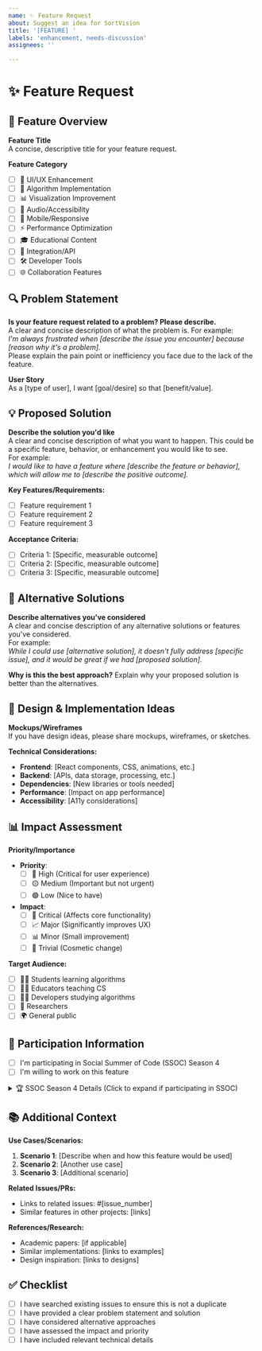 ```yaml
---
name: ✨ Feature Request
about: Suggest an idea for SortVision
title: '[FEATURE] '
labels: 'enhancement, needs-discussion'
assignees: ''

---
```


# ✨ Feature Request

## 🎯 Feature Overview
**Feature Title**  
A concise, descriptive title for your feature request.

**Feature Category**  
- [ ] 🎨 UI/UX Enhancement
- [ ] 🔧 Algorithm Implementation
- [ ] 📊 Visualization Improvement
- [ ] 🎵 Audio/Accessibility
- [ ] 📱 Mobile/Responsive
- [ ] ⚡ Performance Optimization
- [ ] 🎓 Educational Content
- [ ] 🔗 Integration/API
- [ ] 🛠️ Developer Tools
- [ ] 🌐 Collaboration Features

## 🔍 Problem Statement
**Is your feature request related to a problem? Please describe.**  
A clear and concise description of what the problem is. For example:  
_I'm always frustrated when [describe the issue you encounter] because [reason why it's a problem]._  
Please explain the pain point or inefficiency you face due to the lack of the feature.

**User Story**  
As a [type of user], I want [goal/desire] so that [benefit/value].

## 💡 Proposed Solution
**Describe the solution you'd like**  
A clear and concise description of what you want to happen. This could be a specific feature, behavior, or enhancement you would like to see.  
For example:  
_I would like to have a feature where [describe the feature or behavior], which will allow me to [describe the positive outcome]._

**Key Features/Requirements:**
- [ ] Feature requirement 1
- [ ] Feature requirement 2
- [ ] Feature requirement 3

**Acceptance Criteria:**
- [ ] Criteria 1: [Specific, measurable outcome]
- [ ] Criteria 2: [Specific, measurable outcome]
- [ ] Criteria 3: [Specific, measurable outcome]

## 🔄 Alternative Solutions
**Describe alternatives you've considered**  
A clear and concise description of any alternative solutions or features you've considered.  
For example:  
_While I could use [alternative solution], it doesn't fully address [specific issue], and it would be great if we had [proposed solution]._

**Why is this the best approach?**
Explain why your proposed solution is better than the alternatives.

## 🎨 Design & Implementation Ideas
**Mockups/Wireframes**  
If you have design ideas, please share mockups, wireframes, or sketches.

**Technical Considerations:**
- **Frontend**: [React components, CSS, animations, etc.]
- **Backend**: [APIs, data storage, processing, etc.]
- **Dependencies**: [New libraries or tools needed]
- **Performance**: [Impact on app performance]
- **Accessibility**: [A11y considerations]

## 📊 Impact Assessment
**Priority/Importance**  
- **Priority**: 
  - [ ] 🔴 High (Critical for user experience)
  - [ ] 🟡 Medium (Important but not urgent)
  - [ ] 🟢 Low (Nice to have)

- **Impact**: 
  - [ ] 🌟 Critical (Affects core functionality)
  - [ ] 📈 Major (Significantly improves UX)
  - [ ] 📊 Minor (Small improvement)
  - [ ] 🎨 Trivial (Cosmetic change)

**Target Audience:**
- [ ] 👨‍🎓 Students learning algorithms
- [ ] 👩‍🏫 Educators teaching CS
- [ ] 👨‍💻 Developers studying algorithms
- [ ] 🔬 Researchers
- [ ] 🌍 General public

## 🎯 Participation Information
- [ ] I'm participating in Social Summer of Code (SSOC) Season 4
- [ ] I'm willing to work on this feature

<!-- 
The following section will only be shown if you're participating in SSOC Season 4.
Please fill this out if you checked the SSOC participation box above.
-->

<details>
<summary>🏆 SSOC Season 4 Details (Click to expand if participating in SSOC)</summary>

### SSOC Information
**Difficulty Level:**
- [ ] 🟢 Beginner (20 points) - Good first issue, basic HTML/CSS/JS
- [ ] 🟡 Intermediate (30 points) - Moderate complexity, React/state management
- [ ] 🔴 Advanced (40 points) - Complex implementation, advanced concepts

**Estimated Time:** [e.g., 2-3 days, 1 week, 2 weeks]

**Skills Required:**
- [ ] HTML/CSS
- [ ] JavaScript
- [ ] React.js
- [ ] TailwindCSS
- [ ] Algorithm knowledge
- [ ] UI/UX design
- [ ] Performance optimization
- [ ] Testing
- [ ] Documentation

**Mentorship Available:**
- [ ] I can provide guidance for this feature
- [ ] I need mentorship to implement this
- [ ] This can be implemented independently

**Implementation Plan:**
- **Phase 1**: [Initial setup and basic structure]
- **Phase 2**: [Core functionality implementation]
- **Phase 3**: [Testing and refinement]
- **Phase 4**: [Documentation and deployment]

</details>

## 📚 Additional Context
**Use Cases/Scenarios:**
1. **Scenario 1**: [Describe when and how this feature would be used]
2. **Scenario 2**: [Another use case]
3. **Scenario 3**: [Additional scenario]

**Related Issues/PRs:**
- Links to related issues: #[issue_number]
- Similar features in other projects: [links]

**References/Research:**
- Academic papers: [if applicable]
- Similar implementations: [links to examples]
- Design inspiration: [links to designs]

## ✅ Checklist
- [ ] I have searched existing issues to ensure this is not a duplicate
- [ ] I have provided a clear problem statement and solution
- [ ] I have considered alternative approaches
- [ ] I have assessed the impact and priority
- [ ] I have included relevant technical details
